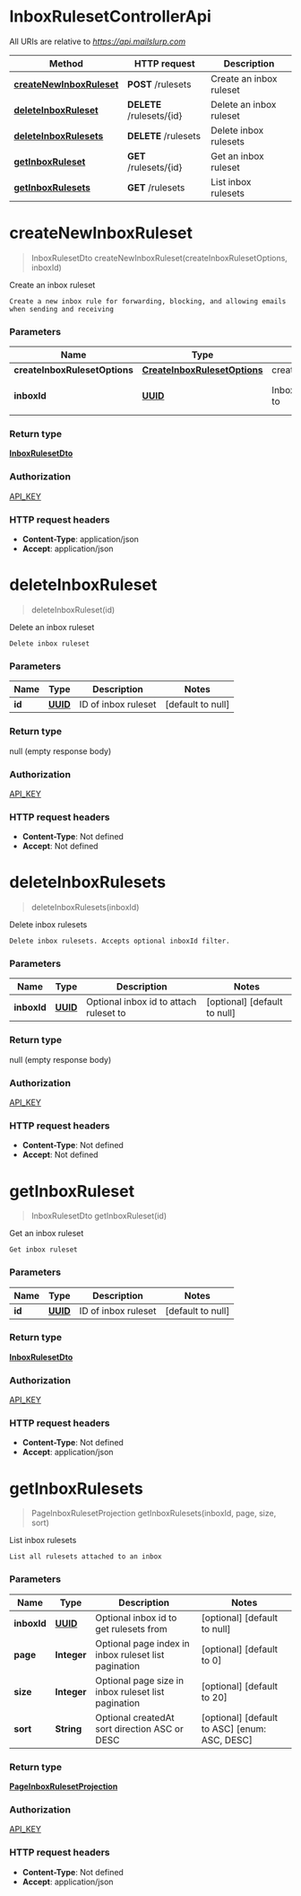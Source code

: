 # InboxRulesetControllerApi

All URIs are relative to *https://api.mailslurp.com*

Method | HTTP request | Description
------------- | ------------- | -------------
[**createNewInboxRuleset**](InboxRulesetControllerApi#createNewInboxRuleset) | **POST** /rulesets | Create an inbox ruleset
[**deleteInboxRuleset**](InboxRulesetControllerApi#deleteInboxRuleset) | **DELETE** /rulesets/{id} | Delete an inbox ruleset
[**deleteInboxRulesets**](InboxRulesetControllerApi#deleteInboxRulesets) | **DELETE** /rulesets | Delete inbox rulesets
[**getInboxRuleset**](InboxRulesetControllerApi#getInboxRuleset) | **GET** /rulesets/{id} | Get an inbox ruleset
[**getInboxRulesets**](InboxRulesetControllerApi#getInboxRulesets) | **GET** /rulesets | List inbox rulesets


<a name="createNewInboxRuleset"></a>
# **createNewInboxRuleset**
> InboxRulesetDto createNewInboxRuleset(createInboxRulesetOptions, inboxId)

Create an inbox ruleset

    Create a new inbox rule for forwarding, blocking, and allowing emails when sending and receiving

### Parameters

Name | Type | Description  | Notes
------------- | ------------- | ------------- | -------------
 **createInboxRulesetOptions** | [**CreateInboxRulesetOptions**](../Models/CreateInboxRulesetOptions)| createInboxRulesetOptions |
 **inboxId** | [**UUID**](../Models/)| Inbox id to attach ruleset to | [optional] [default to null]

### Return type

[**InboxRulesetDto**](../Models/InboxRulesetDto)

### Authorization

[API_KEY](../README#API_KEY)

### HTTP request headers

- **Content-Type**: application/json
- **Accept**: application/json

<a name="deleteInboxRuleset"></a>
# **deleteInboxRuleset**
> deleteInboxRuleset(id)

Delete an inbox ruleset

    Delete inbox ruleset

### Parameters

Name | Type | Description  | Notes
------------- | ------------- | ------------- | -------------
 **id** | [**UUID**](../Models/)| ID of inbox ruleset | [default to null]

### Return type

null (empty response body)

### Authorization

[API_KEY](../README#API_KEY)

### HTTP request headers

- **Content-Type**: Not defined
- **Accept**: Not defined

<a name="deleteInboxRulesets"></a>
# **deleteInboxRulesets**
> deleteInboxRulesets(inboxId)

Delete inbox rulesets

    Delete inbox rulesets. Accepts optional inboxId filter.

### Parameters

Name | Type | Description  | Notes
------------- | ------------- | ------------- | -------------
 **inboxId** | [**UUID**](../Models/)| Optional inbox id to attach ruleset to | [optional] [default to null]

### Return type

null (empty response body)

### Authorization

[API_KEY](../README#API_KEY)

### HTTP request headers

- **Content-Type**: Not defined
- **Accept**: Not defined

<a name="getInboxRuleset"></a>
# **getInboxRuleset**
> InboxRulesetDto getInboxRuleset(id)

Get an inbox ruleset

    Get inbox ruleset

### Parameters

Name | Type | Description  | Notes
------------- | ------------- | ------------- | -------------
 **id** | [**UUID**](../Models/)| ID of inbox ruleset | [default to null]

### Return type

[**InboxRulesetDto**](../Models/InboxRulesetDto)

### Authorization

[API_KEY](../README#API_KEY)

### HTTP request headers

- **Content-Type**: Not defined
- **Accept**: application/json

<a name="getInboxRulesets"></a>
# **getInboxRulesets**
> PageInboxRulesetProjection getInboxRulesets(inboxId, page, size, sort)

List inbox rulesets

    List all rulesets attached to an inbox

### Parameters

Name | Type | Description  | Notes
------------- | ------------- | ------------- | -------------
 **inboxId** | [**UUID**](../Models/)| Optional inbox id to get rulesets from | [optional] [default to null]
 **page** | **Integer**| Optional page index in inbox ruleset list pagination | [optional] [default to 0]
 **size** | **Integer**| Optional page size in inbox ruleset list pagination | [optional] [default to 20]
 **sort** | **String**| Optional createdAt sort direction ASC or DESC | [optional] [default to ASC] [enum: ASC, DESC]

### Return type

[**PageInboxRulesetProjection**](../Models/PageInboxRulesetProjection)

### Authorization

[API_KEY](../README#API_KEY)

### HTTP request headers

- **Content-Type**: Not defined
- **Accept**: application/json

